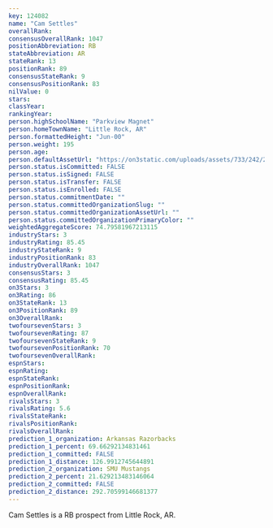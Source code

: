 ```yaml
---
key: 124082
name: "Cam Settles"
overallRank: 
consensusOverallRank: 1047
positionAbbreviation: RB
stateAbbreviation: AR
stateRank: 13
positionRank: 89
consensusStateRank: 9
consensusPositionRank: 83
nilValue: 0
stars: 
classYear: 
rankingYear: 
person.highSchoolName: "Parkview Magnet"
person.homeTownName: "Little Rock, AR"
person.formattedHeight: "Jun-00"
person.weight: 195
person.age: 
person.defaultAssetUrl: "https://on3static.com/uploads/assets/733/242/242733.png"
person.status.isCommitted: FALSE
person.status.isSigned: FALSE
person.status.isTransfer: FALSE
person.status.isEnrolled: FALSE
person.status.commitmentDate: ""
person.status.committedOrganizationSlug: ""
person.status.committedOrganizationAssetUrl: ""
person.status.committedOrganizationPrimaryColor: ""
weightedAggregateScore: 74.79581967213115
industryStars: 3
industryRating: 85.45
industryStateRank: 9
industryPositionRank: 83
industryOverallRank: 1047
consensusStars: 3
consensusRating: 85.45
on3Stars: 3
on3Rating: 86
on3StateRank: 13
on3PositionRank: 89
on3OverallRank: 
twofoursevenStars: 3
twofoursevenRating: 87
twofoursevenStateRank: 9
twofoursevenPositionRank: 70
twofoursevenOverallRank: 
espnStars: 
espnRating: 
espnStateRank: 
espnPositionRank: 
espnOverallRank: 
rivalsStars: 3
rivalsRating: 5.6
rivalsStateRank: 
rivalsPositionRank: 
rivalsOverallRank: 
prediction_1_organization: Arkansas Razorbacks
prediction_1_percent: 69.66292134831461
prediction_1_committed: FALSE
prediction_1_distance: 126.9912745644891
prediction_2_organization: SMU Mustangs
prediction_2_percent: 21.629213483146064
prediction_2_committed: FALSE
prediction_2_distance: 292.70599146681377
---
```

Cam Settles is a RB prospect from Little Rock, AR.